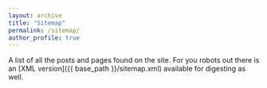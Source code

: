 ```yaml
---
layout: archive
title: "Sitemap"
permalink: /sitemap/
author_profile: true
---
```


<!-- {% include base_path %} -->

A list of all the posts and pages found on the site. For you robots out there is an [XML version]({{ base_path }}/sitemap.xml) available for digesting as well.

<!-- <h2>Pages</h2>
{% for post in site.pages %}
  {% include archive-single.html %}
{% endfor %} -->

<!-- <h2>Posts</h2>
{% for post in site.posts %}
  {% include archive-single.html %}
{% endfor %}

{% capture written_label %}'None'{% endcapture %}

{% for collection in site.collections %}
{% unless collection.output == false or collection.label == "posts" %}
  {% capture label %}{{ collection.label }}{% endcapture %}
  {% if label != written_label %}
  <h2>{{ label }}</h2>
  {% capture written_label %}{{ label }}{% endcapture %}
  {% endif %}
{% endunless %}
{% for post in collection.docs %}
  {% unless collection.output == false or collection.label == "posts" %}
  {% include archive-single.html %}
  {% endunless %}
{% endfor %}
{% endfor %} -->
